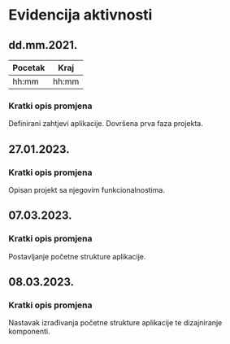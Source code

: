 # Evidencija aktivnosti
## dd.mm.2021.
Pocetak | Kraj
------- | ----
hh:mm   | hh:mm
### Kratki opis promjena
Definirani zahtjevi aplikacije.
Dovršena prva faza projekta.

## 27.01.2023.
### Kratki opis promjena
Opisan projekt sa njegovim funkcionalnostima.

## 07.03.2023.
### Kratki opis promjena
Postavljanje početne strukture aplikacije.

## 08.03.2023.
### Kratki opis promjena
Nastavak izrađivanja početne strukture aplikacije te dizajniranje komponenti.
